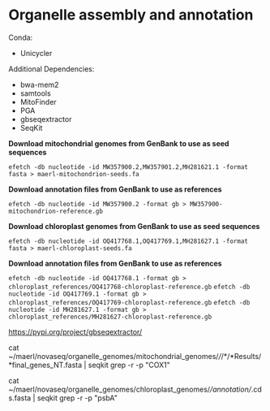 # Organelle assembly and annotation

Conda:

- Unicycler

Additional Dependencies:

- bwa-mem2
- samtools
- MitoFinder
- PGA
- gbseqextractor
- SeqKit

**Download mitochondrial genomes from GenBank to use as seed sequences**

`efetch -db nucleotide -id MW357900.2,MW357901.2,MH281621.1 -format fasta > maerl-mitochondrion-seeds.fa`

**Download annotation files from GenBank to use as references**

`efetch -db nucleotide -id MW357900.2 -format gb > MW357900-mitochondrion-reference.gb`


**Download chloroplast genomes from GenBank to use as seed sequences**

`efetch -db nucleotide -id OQ417768.1,OQ417769.1,MH281627.1 -format fasta > maerl-chloroplast-seeds.fa`

**Download annotation files from GenBank to use as references**

`efetch -db nucleotide -id OQ417768.1 -format gb > chloroplast_references/OQ417768-chloroplast-reference.gb`
`efetch -db nucleotide -id OQ417769.1 -format gb > chloroplast_references/OQ417769-chloroplast-reference.gb`
`efetch -db nucleotide -id MH281627.1 -format gb > chloroplast_references/MH281627-chloroplast-reference.gb`

https://pypi.org/project/gbseqextractor/

cat ~/maerl/novaseq/organelle_genomes/mitochondrial_genomes/*/*/*/*Results/*final_genes_NT.fasta | seqkit grep -r -p "COX1"

cat ~/maerl/novaseq/organelle_genomes/chloroplast_genomes/*/annotation/*.cds.fasta | seqkit grep -r -p "psbA"
